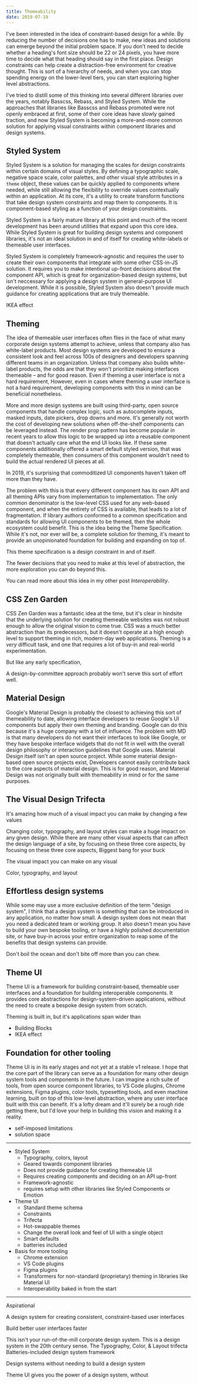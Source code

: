 ```yaml
---
title: Themeability
date: 2019-07-19
---
```


I've been interested in the idea of constraint-based design for a while.
By reducing the number of decisions one has to make,
new ideas and solutions can emerge beyond the initial problem space.
If you don't need to decide whether a heading's font size should be 22 or 24 pixels, you have more time to decide what that heading should say in the first place.
Design constraints can help create a distraction-free environment for creative thought.
This is sort of a hierarchy of needs, and when you can stop spending energy on the lower-level tiers, you can start exploring higher level abstractions.

I've tried to distill some of this thinking into several different libraries over the years, notably Basscss, Rebass, and Styled System.
While the approaches that libraries like Basscss and Rebass promoted were not openly embraced at first,
some of their core ideas have slowly gained traction, and now Styled System is becoming a more-and-more common solution for applying visual constraints within component libraries and design systems.

## Styled System

Styled System is a solution for managing the scales for design constraints within certain domains of visual styles.
By defining a typographic scale, negative space scale, color palettes, and other visual style attributes in a `theme` object,
these values can be quickly applied to components where needed, while still allowing the flexibility to override values contextually within an application.
At its core, it's a utility to create transform functions that take design system constraints and map them to components.
It is component-based styling as a function of your design constraints.

Styled System is a fairly mature library at this point and much of the recent development has been around utilities that expand upon this core idea.
While Styled System is great for building design systems and component libraries, it's not an ideal solution in and of itself for creating white-labels or themeable user interfaces.

Styled System is completely framework-agnostic and requires the user to create their own components that integrate with some other CSS-in-JS solution.
It requires you to make intentional up-front decisions about the component API, which is great for organization-based design systems, but isn't neccessary for applying a design system in general-purpose UI development.
While it is possible, Styled System also doesn't provide much guidance for creating applications that are truly themeable.

IKEA effect

## Theming

The idea of themeable user interfaces often flies in the face of what many corporate design systems attempt to achieve,
		unless that company also has white-label products.
Most design systems are developed to ensure a consistent look and feel across 100s of designers and developers spanning different teams in an organization.
Unless that company also builds white-label products,
the odds are that they won't prioritize making interfaces themeable – and for good reason.
Even if theming a user interface is not a hard requirement,
		However, even in cases where theming a user interface is not a hard requirement,
developing components with this in mind can be beneficial nonetheless.

More and more design systems are built using third-party, open source components that handle complex logic, such as autocomplete inputs, masked inputs, date pickers, drop downs and more.
It's generally not worth the cost of developing new solutions when off-the-shelf components can be leveraged instead.
The render prop pattern has become popular in recent years to allow this logic to be wrapped up into a reusable component that doesn't actually care what the end UI looks like.
If these same components additionally offered a smart default styled version, that was completely themeable, then consumers of this component wouldn't need to build the actual rendered UI pieces at all.

In 2019, it's surprising that commoditized UI components haven't taken off more than they have.

The problem with this is that every different component has its own API and all theming APIs vary from implementation to implementation.
The only common denominator is the low-level CSS used for any web-based component, and when the entirety of CSS is available, that leads to a lot of fragmentation.
If library authors conformed to a common specification and standards for allowing UI components to be themed, then the whole ecosystem could benefit.
This is the idea being the Theme Specification.
While it's not, nor ever will be, a complete solution for theming,
it's meant to provide an unopinionated foundation for building and expanding on top of.

This theme specification is a design constraint in and of itself.

The fewer decisions that you need to make at this level of abstraction,
the more exploration you can do beyond this.

You can read more about this idea in my other post *Interoperability*.

## CSS Zen Garden

CSS Zen Garden was a fantastic idea at the time, but it's clear in hindsite that the underlying solution for creating themeable websites was not robust enough to allow the original vision to come true.
CSS was a much better abstraction than its predecessors, but it doesn't operate at a high enough level to support theming in rich, modern-day web applications.
Theming is a *very* difficult task, and one that requires a lot of buy-in and real-world experimentation.

But like any early specification,

A design-by-committee approach probably won't serve this sort of effort well.

## Material Design

Google's Material Design is probably the closest to achieving this sort of themeability to date, allowing interface developers to reuse Google's UI components but apply their own theming and branding.
Google can do this because it's a huge company with a lot of influence.
The problem with MD is that many developers do not want their interfaces to look like Google, or they have bespoke interface widgets that do not fit in well with the overall design philosophy or interaction guidelines that Google uses.
Material Design itself isn't an open source project.
While some material design-based open source projects exist,
Developers cannot easily contribute back to the core aspects of material design.
This is for good reason, and Material Design was not originally built with themeability in mind or for the same purposes.


## The Visual Design Trifecta

It's amazing how much of a visual impact you can make by changing a few values

Changing color, typography, and layout styles can make a huge impact on any given design.
While there are many other visual aspects that can affect the design language of a site,
by focusing on these three core aspects,
by focusing on these three core aspects,
Biggest bang for your buck

The visual impact you can make on any visual

Color, typography, and layout

## Effortless design systems

While some may use a more exclusive definition of the term "design system",
I think that a design system is something that can be introduced in any application, no matter how small.
A design system does not mean that you need a dedicated team or working group.
It also doesn't mean you have to build your own bespoke tooling, or have a highly polished documentation site, or have buy-in across your entire organization to reap some of the benefits that design systems can provide.

Don't boil the ocean and don't bite off more than you can chew.


## Theme UI

Theme UI is a framework for building constraint-based, themeable user interfaces and a foundation for building interoperable components.
It provides core abstractions for design-system-driven applications, without the need to create a bespoke design system from scratch.

Theming is built in, but it's applications span wider than

- Building Blocks
- IKEA effect

## Foundation for other tooling

Theme UI is in its early stages and not yet at a stable v1 release.
I hope that the core part of the library can serve as a foundation for many other design system tools and components in the future.
I can imagine a rich suite of tools, from open source component libraries, to VS Code plugins, Chrome extensions, Figma plugins, color tools, typesetting tools, and even machine learning, built on top of this low-level abstraction, where any user interface built with this can benefit.
It's a lofty dream and it'll surely be a rough ride getting there, but I'd love your help in building this vision and making it a reality.





- self-imposed limitations
- solution space

---

- Styled System
	- Typography, colors, layout
	- Geared towards component libraries
	- Does not provide guidance for creating themeable UI
	- Requires creating components and deciding on an API up-front
	- Framework-agnostic
	- requires setup with other libraries like Styled Components or Emotion
- Theme UI
	- Standard theme schema
	- Constraints
	- Trifecta
	- Hot-swappable themes
	- Change the overall look and feel of UI with a single object
	- Smart defaults
	- batteries included
- Basis for more tooling
	- Chrome extension
	- VS Code plugins
	- Figma plugins
	- Transformers for non-standard (proprietary) theming in libraries like Material UI
	- Interoperability baked in from the start

---

Aspirational

A design system for creating consistent, constraint-based user interfaces

Build better user interfaces faster


This isn't your run-of-the-mill corporate design system.
This is a design system in the 20th century sense.
The Typography, Color, & Layout trifecta
Batteries-included design system framework

Design systems without needing to build a design system

Theme UI gives you the power of a design system, without


